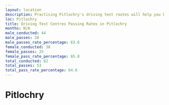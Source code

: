 ```yaml
---
layout: location
description: Practising Pitlochry's driving test routes will help you become more confident in your gear-changing abilities.
loc: Pitlochry
title: Driving Test Centres Passing Rates in Pitlochry
months: N/A
male_conducted: 44
male_passes: 28
male_passes_rate_percentage: 63.6
female_conducted: 38
female_passes: 25
female_pass_rate_percentage: 65.8
total_conducted: 82
total_passes: 53
total_pass_rate_percentage: 64.6
---
```


# Pitlochry

